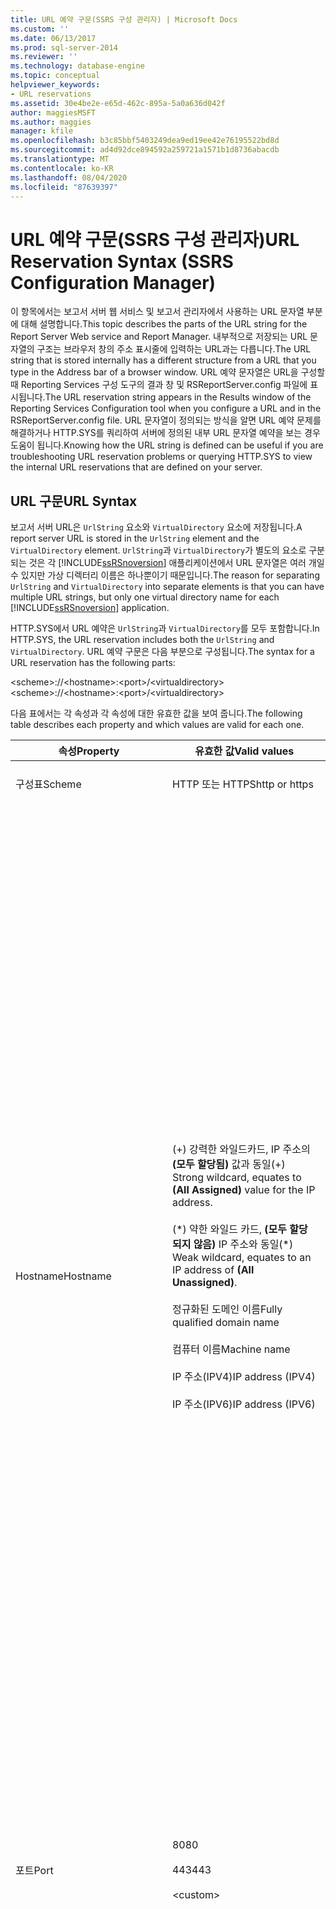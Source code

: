 ```yaml
---
title: URL 예약 구문(SSRS 구성 관리자) | Microsoft Docs
ms.custom: ''
ms.date: 06/13/2017
ms.prod: sql-server-2014
ms.reviewer: ''
ms.technology: database-engine
ms.topic: conceptual
helpviewer_keywords:
- URL reservations
ms.assetid: 30e4be2e-e65d-462c-895a-5a0a636d042f
author: maggiesMSFT
ms.author: maggies
manager: kfile
ms.openlocfilehash: b3c85bbf5403249dea9ed19ee42e76195522bd8d
ms.sourcegitcommit: ad4d92dce894592a259721a1571b1d8736abacdb
ms.translationtype: MT
ms.contentlocale: ko-KR
ms.lasthandoff: 08/04/2020
ms.locfileid: "87639397"
---
```

# <a name="url-reservation-syntax--ssrs-configuration-manager"></a><span data-ttu-id="e89f1-102">URL 예약 구문(SSRS 구성 관리자)</span><span class="sxs-lookup"><span data-stu-id="e89f1-102">URL Reservation Syntax  (SSRS Configuration Manager)</span></span>
  <span data-ttu-id="e89f1-103">이 항목에서는 보고서 서버 웹 서비스 및 보고서 관리자에서 사용하는 URL 문자열 부분에 대해 설명합니다.</span><span class="sxs-lookup"><span data-stu-id="e89f1-103">This topic describes the parts of the URL string for the Report Server Web service and Report Manager.</span></span> <span data-ttu-id="e89f1-104">내부적으로 저장되는 URL 문자열의 구조는 브라우저 창의 주소 표시줄에 입력하는 URL과는 다릅니다.</span><span class="sxs-lookup"><span data-stu-id="e89f1-104">The URL string that is stored internally has a different structure from a URL that you type in the Address bar of a browser window.</span></span> <span data-ttu-id="e89f1-105">URL 예약 문자열은 URL을 구성할 때 Reporting Services 구성 도구의 결과 창 및 RSReportServer.config 파일에 표시됩니다.</span><span class="sxs-lookup"><span data-stu-id="e89f1-105">The URL reservation string appears in the Results window of the Reporting Services Configuration tool when you configure a URL and in the RSReportServer.config file.</span></span> <span data-ttu-id="e89f1-106">URL 문자열이 정의되는 방식을 알면 URL 예약 문제를 해결하거나 HTTP.SYS를 쿼리하여 서버에 정의된 내부 URL 문자열 예약을 보는 경우 도움이 됩니다.</span><span class="sxs-lookup"><span data-stu-id="e89f1-106">Knowing how the URL string is defined can be useful if you are troubleshooting URL reservation problems or querying HTTP.SYS to view the internal URL reservations that are defined on your server.</span></span>  
  
## <a name="url-syntax"></a><span data-ttu-id="e89f1-107">URL 구문</span><span class="sxs-lookup"><span data-stu-id="e89f1-107">URL Syntax</span></span>  
 <span data-ttu-id="e89f1-108">보고서 서버 URL은 `UrlString` 요소와 `VirtualDirectory` 요소에 저장됩니다.</span><span class="sxs-lookup"><span data-stu-id="e89f1-108">A report server URL is stored in the `UrlString` element and the `VirtualDirectory` element.</span></span> <span data-ttu-id="e89f1-109">`UrlString`과 `VirtualDirectory`가 별도의 요소로 구분되는 것은 각 [!INCLUDE[ssRSnoversion](../../includes/ssrsnoversion-md.md)] 애플리케이션에서 URL 문자열은 여러 개일 수 있지만 가상 디렉터리 이름은 하나뿐이기 때문입니다.</span><span class="sxs-lookup"><span data-stu-id="e89f1-109">The reason for separating `UrlString` and `VirtualDirectory` into separate elements is that you can have multiple URL strings, but only one virtual directory name for each [!INCLUDE[ssRSnoversion](../../includes/ssrsnoversion-md.md)] application.</span></span>  
  
 <span data-ttu-id="e89f1-110">HTTP.SYS에서 URL 예약은 `UrlString`과 `VirtualDirectory`를 모두 포함합니다.</span><span class="sxs-lookup"><span data-stu-id="e89f1-110">In HTTP.SYS, the URL reservation includes both the `UrlString` and `VirtualDirectory`.</span></span> <span data-ttu-id="e89f1-111">URL 예약 구문은 다음 부분으로 구성됩니다.</span><span class="sxs-lookup"><span data-stu-id="e89f1-111">The syntax for a URL reservation has the following parts:</span></span>  
  
 <span data-ttu-id="e89f1-112">\<scheme>://\<hostname>:\<port>/\<virtualdirectory></span><span class="sxs-lookup"><span data-stu-id="e89f1-112">\<scheme>://\<hostname>:\<port>/\<virtualdirectory></span></span>  
  
 <span data-ttu-id="e89f1-113">다음 표에서는 각 속성과 각 속성에 대한 유효한 값을 보여 줍니다.</span><span class="sxs-lookup"><span data-stu-id="e89f1-113">The following table describes each property and which values are valid for each one.</span></span>  
  
|<span data-ttu-id="e89f1-114">속성</span><span class="sxs-lookup"><span data-stu-id="e89f1-114">Property</span></span>|<span data-ttu-id="e89f1-115">유효한 값</span><span class="sxs-lookup"><span data-stu-id="e89f1-115">Valid values</span></span>|<span data-ttu-id="e89f1-116">Description</span><span class="sxs-lookup"><span data-stu-id="e89f1-116">Description</span></span>|  
|--------------|------------------|-----------------|  
|<span data-ttu-id="e89f1-117">구성표</span><span class="sxs-lookup"><span data-stu-id="e89f1-117">Scheme</span></span>|<span data-ttu-id="e89f1-118">HTTP 또는 HTTPS</span><span class="sxs-lookup"><span data-stu-id="e89f1-118">http or https</span></span>|<span data-ttu-id="e89f1-119">SSL 및 SSL 이외의 연결에 대한 접두사</span><span class="sxs-lookup"><span data-stu-id="e89f1-119">Prefixes for non-SSL and SSL connections.</span></span>|  
|<span data-ttu-id="e89f1-120">Hostname</span><span class="sxs-lookup"><span data-stu-id="e89f1-120">Hostname</span></span>|<span data-ttu-id="e89f1-121">(+) 강력한 와일드카드, IP 주소의 **(모두 할당됨)** 값과 동일</span><span class="sxs-lookup"><span data-stu-id="e89f1-121">(+) Strong wildcard, equates to **(All Assigned)** value for the IP address.</span></span><br /><br /> <span data-ttu-id="e89f1-122">(\*) 약한 와일드 카드, **(모두 할당되지 않음)** IP 주소와 동일</span><span class="sxs-lookup"><span data-stu-id="e89f1-122">(\*) Weak wildcard, equates to an IP address of **(All Unassigned)**.</span></span><br /><br /> <span data-ttu-id="e89f1-123">정규화된 도메인 이름</span><span class="sxs-lookup"><span data-stu-id="e89f1-123">Fully qualified domain name</span></span><br /><br /> <span data-ttu-id="e89f1-124">컴퓨터 이름</span><span class="sxs-lookup"><span data-stu-id="e89f1-124">Machine name</span></span><br /><br /> <span data-ttu-id="e89f1-125">IP 주소(IPV4)</span><span class="sxs-lookup"><span data-stu-id="e89f1-125">IP address (IPV4)</span></span><br /><br /> <span data-ttu-id="e89f1-126">IP 주소(IPV6)</span><span class="sxs-lookup"><span data-stu-id="e89f1-126">IP address (IPV6)</span></span>|<span data-ttu-id="e89f1-127">네트워크에서 서버를 식별합니다.</span><span class="sxs-lookup"><span data-stu-id="e89f1-127">Identifies the server on the network.</span></span><br /><br /> <span data-ttu-id="e89f1-128">(+) 강력한 와일드카드가 기본값입니다.</span><span class="sxs-lookup"><span data-stu-id="e89f1-128">(+) Strong wildcard is the default.</span></span> <span data-ttu-id="e89f1-129">HTTP.SYS는 지정된 포트 및 가상 디렉터리 조합에 대해 모든 네트워크 어댑터에서 모든 요청을 수락합니다.</span><span class="sxs-lookup"><span data-stu-id="e89f1-129">HTTP.SYS will accept all requests on all network adaptors for a given port and virtual directory combination.</span></span> <span data-ttu-id="e89f1-130">보고서 서버는 포트에 들어오는 모든 요청을 수락합니다.</span><span class="sxs-lookup"><span data-stu-id="e89f1-130">The report server will accept any request on the port.</span></span><br /><br /> <span data-ttu-id="e89f1-131">(\*) 약한 와일드카드.</span><span class="sxs-lookup"><span data-stu-id="e89f1-131">(\*) Weak wildcard.</span></span> <span data-ttu-id="e89f1-132">HTTP.SYS는 주어진 포트 및 가상 디렉터리 조합에 대해 모든 네트워크 어댑터의 다른 URL 예약에서 처리되지 않은 모든 요청을 수락합니다.</span><span class="sxs-lookup"><span data-stu-id="e89f1-132">HTTP.SYS accepts all requests not handled by other URL reservations on all network adaptors for a given port and virtual directory combination.</span></span><br /><br /> <span data-ttu-id="e89f1-133">컴퓨터 이름은 네트워크에 있는 컴퓨터의 NETBIOS 이름입니다.</span><span class="sxs-lookup"><span data-stu-id="e89f1-133">Machine name is the NETBIOS name of the computer on the network.</span></span><br /><br /> <span data-ttu-id="e89f1-134">정규화된 도메인 이름에는 도메인 컨트롤러 또는 공용 도메인 이름 서버에 등록된 도메인 주소 및 서버 이름이 포함됩니다.</span><span class="sxs-lookup"><span data-stu-id="e89f1-134">Fully qualified domain name includes domain address and server name, as registered with a domain controller or public domain name server.</span></span><br /><br /> <span data-ttu-id="e89f1-135">IP 주소(IPV4)는 컴퓨터에 있는 네트워크 어댑터의 IPV4 형식 IP 주소로, *nnn.nnn.nnn.nnn*형식입니다.</span><span class="sxs-lookup"><span data-stu-id="e89f1-135">IP address (IPV4) is the IP address of a network adaptor on the computer in IPV4 format: *nnn.nnn.nnn.nnn*.</span></span><br /><br /> <span data-ttu-id="e89f1-136">Ip 주소 (ipv6)는 ipv6 형식:: \<header> \<header> :*nnn*. nnn. nnn에서 컴퓨터에 있는 네트워크 어댑터의 IP 주소입니다.</span><span class="sxs-lookup"><span data-stu-id="e89f1-136">IP address (IPV6) is the IP address of a network adaptor on the computer in IPV6 format: \<header>:\<header>:*nnn.nnn.nnn.nnn*.</span></span>|  
|<span data-ttu-id="e89f1-137">포트</span><span class="sxs-lookup"><span data-stu-id="e89f1-137">Port</span></span>|<span data-ttu-id="e89f1-138">80</span><span class="sxs-lookup"><span data-stu-id="e89f1-138">80</span></span><br /><br /> <span data-ttu-id="e89f1-139">443</span><span class="sxs-lookup"><span data-stu-id="e89f1-139">443</span></span><br /><br /> \<custom>|<span data-ttu-id="e89f1-140">포트 80은 서버에서 HTTP 요청이 들어오고 나가는 표준 포트입니다.</span><span class="sxs-lookup"><span data-stu-id="e89f1-140">Port 80 is the standard port for HTTP requests to and from a server.</span></span><br /><br /> <span data-ttu-id="e89f1-141">포트 443은 SSL 연결에 대한 표준 포트입니다.</span><span class="sxs-lookup"><span data-stu-id="e89f1-141">Port 443 is the standard report for SSL connections.</span></span><br /><br /> <span data-ttu-id="e89f1-142">다른 애플리케이션에 예약되지 않은 모든 포트를 사용할 수도 있습니다.</span><span class="sxs-lookup"><span data-stu-id="e89f1-142">You can use any port that is not already reserved by another application.</span></span>|  
|<span data-ttu-id="e89f1-143">VirtualDirectory</span><span class="sxs-lookup"><span data-stu-id="e89f1-143">Virtualdirectory</span></span>|<span data-ttu-id="e89f1-144">ReportServer *[_InstanceName]*</span><span class="sxs-lookup"><span data-stu-id="e89f1-144">ReportServer *[_InstanceName]*</span></span><br /><br /> <span data-ttu-id="e89f1-145">Reports *[_InstanceName]*</span><span class="sxs-lookup"><span data-stu-id="e89f1-145">Reports *[_InstanceName]*</span></span><br /><br /> \<custom>|<span data-ttu-id="e89f1-146">애플리케이션의 이름을 지정합니다.</span><span class="sxs-lookup"><span data-stu-id="e89f1-146">Specifies the name of the application.</span></span> <span data-ttu-id="e89f1-147">이 값은 문자열입니다.</span><span class="sxs-lookup"><span data-stu-id="e89f1-147">This value is a string.</span></span> <span data-ttu-id="e89f1-148">기본적으로 [!INCLUDE[ssRSnoversion](../../includes/ssrsnoversion-md.md)] 는 보고서 서버 웹 서비스 및 보고서 관리자 애플리케이션에 대한 애플리케이션 이름으로 ReportServer와 Reports를 사용합니다.</span><span class="sxs-lookup"><span data-stu-id="e89f1-148">By default, [!INCLUDE[ssRSnoversion](../../includes/ssrsnoversion-md.md)] uses ReportServer and Reports as the application names for the Report Server Web service and Report Manager applications.</span></span> <span data-ttu-id="e89f1-149">원하는 경우 다른 이름을 사용할 수도 있습니다.</span><span class="sxs-lookup"><span data-stu-id="e89f1-149">You can use different names if you prefer.</span></span><br /><br /> <span data-ttu-id="e89f1-150">이 값은 필수입니다.</span><span class="sxs-lookup"><span data-stu-id="e89f1-150">This value is required.</span></span> <span data-ttu-id="e89f1-151">애플리케이션을 식별합니다.</span><span class="sxs-lookup"><span data-stu-id="e89f1-151">It identifies the application.</span></span><br /><br /> <span data-ttu-id="e89f1-152">각 애플리케이션 인스턴스에 대해 하나의 가상 디렉터리만 지정합니다.</span><span class="sxs-lookup"><span data-stu-id="e89f1-152">Specify only one virtual directory for each application instance.</span></span> <span data-ttu-id="e89f1-153">같은 인스턴스에 있는 같은 애플리케이션에 대해 여러 개의 URL을 만들려면 여러 개의 `UrlString` 버전을 만듭니다.</span><span class="sxs-lookup"><span data-stu-id="e89f1-153">To create multiple URLs for the same application in the same instance, create multiple versions of the `UrlString`.</span></span> <span data-ttu-id="e89f1-154">여러 애플리케이션 인스턴스에 대해 고유한 가상 디렉터리 이름을 만들려면 인스턴스 이름에 밑줄 문자(_)를 추가하여 가상 디렉터리 이름에 인스턴스 이름을 포함하면 됩니다.</span><span class="sxs-lookup"><span data-stu-id="e89f1-154">To create unique virtual directory names for multiple application instances, consider including the instance name in the virtual directory name, using the underscore character (_) to append the instance name.</span></span> <span data-ttu-id="e89f1-155">*InstanceName* 은 선택 사항이지만 같은 컴퓨터에 여러 개의 인스턴스가 있는 경우 권장됩니다.</span><span class="sxs-lookup"><span data-stu-id="e89f1-155">*InstanceName* is optional, but recommended if you have multiple instances on the same computer.</span></span> <span data-ttu-id="e89f1-156">명명된 인스턴스에 대한 URL 예약을 설정하는 방법은 [다중 인스턴스 보고서 서버 배포를 위한 URL 예약&#40;SSRS 구성 관리자&#41;](url-reservations-for-multi-instance-report-server-deployments.md)을 참조하세요.</span><span class="sxs-lookup"><span data-stu-id="e89f1-156">For more information about how to set URL reservations for named instances, see [URL Reservations for Multi-Instance Report Server Deployments  &#40;SSRS Configuration Manager&#41;](url-reservations-for-multi-instance-report-server-deployments.md).</span></span><br /><br /> <span data-ttu-id="e89f1-157">가상 디렉터리에 대한 값은 대/소문자를 구분하지 않습니다.</span><span class="sxs-lookup"><span data-stu-id="e89f1-157">The value for virtual directory is not case-sensitive.</span></span> <span data-ttu-id="e89f1-158">URL 구분 기호 문자 또는 URL 인코딩을 포함하지 않는다면 어떠한 문자열이라도 사용할 수 있습니다.</span><span class="sxs-lookup"><span data-stu-id="e89f1-158">You can use any string as long as it does not include URL separator characters or URL encoding.</span></span>|  
  
## <a name="see-also"></a><span data-ttu-id="e89f1-159">참고 항목</span><span class="sxs-lookup"><span data-stu-id="e89f1-159">See Also</span></span>  
 <span data-ttu-id="e89f1-160">[보고서 서버 URL 구성&#40;SSRS 구성 관리자&#41;](configure-report-server-urls-ssrs-configuration-manager.md) </span><span class="sxs-lookup"><span data-stu-id="e89f1-160">[Configure Report Server URLs  &#40;SSRS Configuration Manager&#41;](configure-report-server-urls-ssrs-configuration-manager.md) </span></span>  
 [<span data-ttu-id="e89f1-161">URL 구성&#40;SSRS 구성 관리자&#41;</span><span class="sxs-lookup"><span data-stu-id="e89f1-161">Configure a URL  &#40;SSRS Configuration Manager&#41;</span></span>](configure-a-url-ssrs-configuration-manager.md)  
  
  

